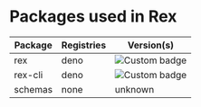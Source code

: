 # Packages used in Rex

| Package | Registries | Version(s)                                         |
| ------- | ---------- | -------------------------------------------------- |
| rex     | deno       | ![Custom badge](https://shield.deno.dev/x/rexjs)   |
| rex-cli | deno       | ![Custom badge](https://shield.deno.dev/x/rex-cli) |
| schemas | none       | unknown                                            |
